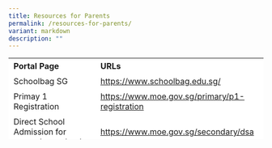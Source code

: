 ```yaml
---
title: Resources for Parents
permalink: /resources-for-parents/
variant: markdown
description: ""
---
```

<table border="0" style="box-sizing: inherit; border-collapse: collapse; border-spacing: 0px; max-width: 100%; height: 161px; width: 665.188px;"><tbody style="box-sizing: inherit;"><tr border="1" style="box-sizing: inherit; background: rgb(255, 255, 255); height: 23px;"><td border="0" style="box-sizing: inherit; padding: 5px 10px; width: 326.35px; height: 23px;"><b>Portal Page</b></td><td border="0" style="box-sizing: inherit; padding: 5px 10px; width: 200px; height: 23px;"><b>URLs</b></td></tr><tr style="box-sizing: inherit; background: rgb(255, 255, 255); height: 23px;"><td style="box-sizing: inherit; padding: 5px 10px; width: 326.35px; height: 23px;">Schoolbag SG</td><td style="box-sizing: inherit; padding: 5px 10px; width: 337.837px; height: 23px;"><a href="https://www.schoolbag.edu.sg/">https://www.schoolbag.edu.sg/</a></td></tr><tr style="box-sizing: inherit; background: rgb(255, 255, 255);"><td style="box-sizing: inherit; padding: 5px 10px; width: 326.35px;">Primay 1 Registration</td><td style="box-sizing: inherit; padding: 5px 10px; width: 337.837px;"><a href="https://www.moe.gov.sg/primary/p1-registration">https://www.moe.gov.sg/primary/p1-registration</a></td></tr><tr style="box-sizing: inherit; background: rgb(255, 255, 255);"><td style="box-sizing: inherit; padding: 5px 10px; width: 326.35px;">Direct School Admission for secondary schools</td><td style="box-sizing: inherit; padding: 5px 10px; width: 337.837px;"><a href="https://www.moe.gov.sg/secondary/dsa">https://www.moe.gov.sg/secondary/dsa</a></td></tr><tr style="box-sizing: inherit; background: rgb(255, 255, 255);"><td style="box-sizing: inherit; padding: 5px 10px; width: 326.35px;">Social and Emotional Learning</td><td style="box-sizing: inherit; padding: 5px 10px; width: 337.837px;"><a href="https://www.moe.gov.sg/education-in-sg/our-programmes/social-and-emotional-learning/sel-resources-for-parents">https://www.moe.gov.sg/education-in-sg/our-programmes/social-and-emotional-learning/sel-resources-for-parents</a></td></tr><tr style="box-sizing: inherit; background: rgb(255, 255, 255);"><td style="box-sizing: inherit; padding: 5px 10px; width: 326.35px;">Parent Kit on Cyber Wellness for Your Child</td><td style="box-sizing: inherit; padding: 5px 10px; width: 337.837px;"><a href="">https://www.koobits.com/</a></td></tr></tbody></table>